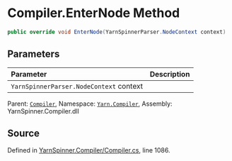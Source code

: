 # Compiler.EnterNode Method


```csharp
public override void EnterNode(YarnSpinnerParser.NodeContext context)
```

## Parameters
|Parameter|Description|
|:---|:---|
|`YarnSpinnerParser.NodeContext` context||


<div class="class-metadata">

Parent: [`Compiler`](/api/csharp/yarn.compiler/compiler.md), Namespace: [`Yarn.Compiler`](/api/csharp/yarn.compiler/README.md), Assembly: YarnSpinner.Compiler.dll
</div>

## Source
Defined in [YarnSpinner.Compiler/Compiler.cs](https://github.com/YarnSpinnerTool/YarnSpinner//blob/develop/YarnSpinner.Compiler/Compiler.cs#L1086), line 1086.
